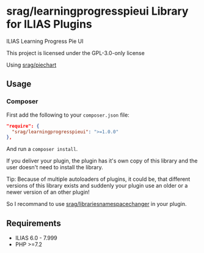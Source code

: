 # srag/learningprogresspieui Library for ILIAS Plugins

ILIAS Learning Progress Pie UI

This project is licensed under the GPL-3.0-only license

Using [srag/piechart](https://packagist.org/packages/srag/piechart)

## Usage

### Composer

First add the following to your `composer.json` file:

```json
"require": {
  "srag/learningprogresspieui": ">=1.0.0"
},
```

And run a `composer install`.

If you deliver your plugin, the plugin has it's own copy of this library and the user doesn't need to install the library.

Tip: Because of multiple autoloaders of plugins, it could be, that different versions of this library exists and suddenly your plugin use an older or a newer version of an other plugin!

So I recommand to use [srag/librariesnamespacechanger](https://packagist.org/packages/srag/librariesnamespacechanger) in your plugin.

## Requirements

* ILIAS 6.0 - 7.999
* PHP >=7.2
